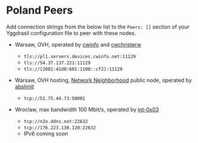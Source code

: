 # Poland Peers

Add connection strings from the below list to the `Peers: []` section of your
Yggdrasil configuration file to peer with these nodes.

* Warsaw, OVH, operated by [cwinfo](https://cwinfo.net) and [cwchristerw](https://christerwaren.fi)
  * `tls://pl1.servers.devices.cwinfo.net:11129`
  * `tls://54.37.137.221:11129`
  * `tls://[2001:41d0:601:1100::cf2]:11129`

* Warsaw, OVH hosting, [Network Neighborhood](http://netwhood.online) public node, operated by [abslimit](http://netwhood.online/feedback/)
  * `tcp://51.75.44.73:50001`

* Wroclaw, max bandwidth 100 Mbit/s, operated by [int-0x03](https://github.com/int-0x03)
  * `tcp://n2o.ddns.net:22632`
  * `tcp://176.223.130.120:22632`
  * IPv6 coming soon
